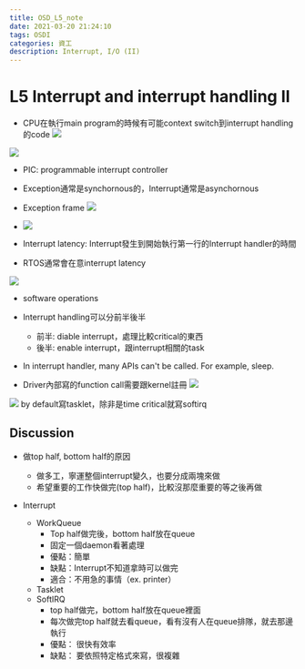 ```yaml
---
title: OSD_L5_note
date: 2021-03-20 21:24:10
tags: OSDI
categories: 資工
description: Interrupt, I/O (II)
---
```


# L5 Interrupt and interrupt handling II
* CPU在執行main program的時候有可能context switch到interrupt handling的code
![](https://i.imgur.com/ti6tYIn.png)

![](https://i.imgur.com/Gumpk00.png)
* PIC: programmable interrupt controller

* Exception通常是synchornous的，Interrupt通常是asynchornous

* Exception frame
![](https://i.imgur.com/fPnSWbd.png)

* ![](https://i.imgur.com/NwNTKPT.png)
* Interrupt latency: Interrupt發生到開始執行第一行的Interrupt handler的時間
* RTOS通常會在意interrupt latency

![](https://i.imgur.com/EaFyKEn.png)
* software operations

* Interrupt handling可以分前半後半
    * 前半: diable interrupt，處理比較critical的東西
    * 後半: enable interrupt，跟interrupt相關的task

* In interrupt handler, many APIs can't be called. For example, sleep.
* Driver內部寫的function call需要跟kernel註冊
![](https://i.imgur.com/mYSiGpw.png)

![](https://i.imgur.com/Gi1fvfV.png)
by default寫tasklet，除非是time critical就寫softirq

## Discussion
* 做top half, bottom half的原因
    * 做多工，寧運整個interrupt變久，也要分成兩塊來做
    * 希望重要的工作快做完(top half)，比較沒那麼重要的等之後再做

* Interrupt
    * WorkQueue
        * Top half做完後，bottom half放在queue
        * 固定一個daemon看著處理
        * 優點：簡單
        * 缺點：Interrupt不知道拿時可以做完
        * 適合：不用急的事情（ex. printer）
    * Tasklet
    * SoftIRQ
        * top half做完，bottom half放在queue裡面
        * 每次做完top half就去看queue，看有沒有人在queue排隊，就去那邊執行
        * 優點： 很快有效率
        * 缺點： 要依照特定格式來寫，很複雜
